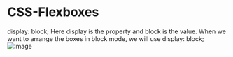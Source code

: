# CSS-Flexboxes

display: block;
Here display is the property and block is the value.
When we want to arrange the boxes in block mode, we will use display: block;
![image](https://user-images.githubusercontent.com/48117959/223181815-37ac1cfb-8972-485e-afa0-d91b2746a4f7.png)
